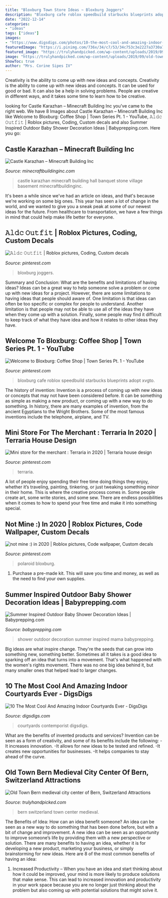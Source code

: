 ```yaml
---
title: "Bloxburg Town Store Ideas ~ Bloxburg Joggers"
description: "Bloxburg cafe roblox speedbuild starbucks blueprints adopt xvgto"
date: "2022-12-14"
categories:
- "ideas"
tags: ["ideas"]
images:
- "https://www.digsdigs.com/photos/10-the-most-cool-and-amazing-indoor-courtyards-ever5.jpg"
featuredImage: "https://i.pinimg.com/736x/34/c7/53/34c753c3e2227a3730a76df43dea92ab.jpg"
featured_image: "https://trulyhandpicked.com/wp-content/uploads/2019/09/old-town-bern-medieval-city-center-of-bern-switzerland-1567699610gkn84.jpg"
image: "https://trulyhandpicked.com/wp-content/uploads/2019/09/old-town-bern-medieval-city-center-of-bern-switzerland-1567699610gkn84.jpg"
ShowToc: true
author: "Mrs. Corine Sipes IV"
---
```



Creativity is the ability to come up with new ideas and concepts.
Creativity is the ability to come up with new ideas and concepts. It can be used for good or bad. It can also be a help in solving problems. People are creative in different ways, and it takes some time to learn how to be creative.

	

		
looking for Castle Karazhan – Minecraft Building Inc you've came to the right web. We have 8 Images about Castle Karazhan – Minecraft Building Inc like Welcome to Bloxburg: Coffee Shop | Town Series Pt. 1 - YouTube, 𝙰𝚕𝚍𝚌 𝙾𝚞𝚝𝚏𝚒𝚝 | Roblox pictures, Coding, Custom decals and also Summer Inspired Outdoor Baby Shower Decoration Ideas | Babyprepping.com. Here you go:
		
    
## Castle Karazhan – Minecraft Building Inc

<img loading=lazy src="http://minecraftbuildinginc.com/wp-content/uploads/2015/03/Castle-Karazhan-minecraft-building-ideas-stone-wall-village-banquet-hall.jpg" onerror="this.onerror=null;this.src='https://tse2.mm.bing.net/th?id=OIP.sHWuvELL6astvzchTpptkAHaEK&amp;pid=15.1';" alt="Castle Karazhan – Minecraft Building Inc">

_Source: minecraftbuildinginc.com_

>castle karazhan minecraft building hall banquet stone village basement minecraftbuildinginc. 

	

It's been a while since we've had an article on ideas, and that's because we're working on some big ones. This year has seen a lot of change in the world, and we wanted to give you a sneak peak at some of our newest ideas for the future. From healthcare to transportation, we have a few things in mind that could help make life better for everyone.

    
## 𝙰𝚕𝚍𝚌 𝙾𝚞𝚝𝚏𝚒𝚝 | Roblox Pictures, Coding, Custom Decals

<img loading=lazy src="https://i.pinimg.com/736x/b7/f4/f7/b7f4f7e4308ef292a5ca37dae180fe37.jpg" onerror="this.onerror=null;this.src='https://tse1.mm.bing.net/th?id=OIP.zUHwFdc70gU5QX4W-kntTQHaJO&amp;pid=15.1';" alt="𝙰𝚕𝚍𝚌 𝙾𝚞𝚝𝚏𝚒𝚝 | Roblox pictures, Coding, Custom decals">

_Source: pinterest.com_

>bloxburg joggers. 

	

Summary and Conclusion: What are the benefits and limitations of having ideas?
Ideas can be a great way to help someone solve a problem or come up with new ideas for a project. However, there are some limitations to having ideas that people should aware of. One limitation is that ideas can often be too specific or complex for people to understand. Another limitation is that people may not be able to use all of the ideas they have when they come up with a solution. Finally, some people may find it difficult to keep track of what they have idea and how it relates to other ideas they have.

    
## Welcome To Bloxburg: Coffee Shop | Town Series Pt. 1 - YouTube

<img loading=lazy src="https://i.pinimg.com/736x/83/2f/c2/832fc2527363cb3e366cfa4e339f8d7c.jpg" onerror="this.onerror=null;this.src='https://tse4.mm.bing.net/th?id=OIP.9-eGYETp9VhUVeK0l-4b4QHaFj&amp;pid=15.1';" alt="Welcome to Bloxburg: Coffee Shop | Town Series Pt. 1 - YouTube">

_Source: pinterest.com_

>bloxburg cafe roblox speedbuild starbucks blueprints adopt xvgto. 

	

The history of invention:
Invention is a process of coming up with new ideas or concepts that may not have been considered before. It can be something as simple as making a new product, or coming up with a new way to do something. In history, there are many examples of invention, from the ancient Egyptians to the Wright Brothers. Some of the most famous inventions include the telephone, airplane, and TV.

    
## Mini Store For The Merchant : Terraria In 2020 | Terraria House Design

<img loading=lazy src="https://i.pinimg.com/736x/28/39/50/283950cb0f681443fe71a5ca42515e88.jpg" onerror="this.onerror=null;this.src='https://tse4.mm.bing.net/th?id=OIP.NQNQkd2YJlee9q54KXh1jgHaGN&amp;pid=15.1';" alt="Mini store for the merchant : Terraria in 2020 | Terraria house design">

_Source: pinterest.com_

>terraria. 

	

A lot of people enjoy spending their free time doing things they enjoy, whether it’s traveling, painting, tinkering, or just tweaking something minor in their home. This is where the creative process comes in. Some people create art, some write stories, and some sew. There are endless possibilities when it comes to how to spend your free time and make it into something special.

    
## Not Mine :) In 2020 | Roblox Pictures, Code Wallpaper, Custom Decals

<img loading=lazy src="https://i.pinimg.com/736x/34/c7/53/34c753c3e2227a3730a76df43dea92ab.jpg" onerror="this.onerror=null;this.src='https://tse4.mm.bing.net/th?id=OIP.Jlvo1FajRAQPU6GLTUscLwHaHU&amp;pid=15.1';" alt="not mine :) in 2020 | Roblox pictures, Code wallpaper, Custom decals">

_Source: pinterest.com_

>polaroid bloxburg. 

	

1. Purchase a pre-made kit. This will save you time and money, as well as the need to find your own supplies.

    
## Summer Inspired Outdoor Baby Shower Decoration Ideas | Babyprepping.com

<img loading=lazy src="http://www.babyprepping.com/wp-content/uploads/2016/08/mama-to-be.jpg" onerror="this.onerror=null;this.src='https://tse2.mm.bing.net/th?id=OIP.zH_0sYsGbFRo45eVykzRagHaKY&amp;pid=15.1';" alt="Summer Inspired Outdoor Baby Shower Decoration Ideas | Babyprepping.com">

_Source: babyprepping.com_

>shower outdoor decoration summer inspired mama babyprepping. 

	

Big ideas are what inspire change. They're the seeds that can grow into something new, something better. Sometimes all it takes is a good idea to sparking off an idea that turns into a movement. That's what happened with the women's rights movement. There was no one big idea behind it, but many smaller ones that helped lead to larger changes.

    
## 10 The Most Cool And Amazing Indoor Courtyards Ever - DigsDigs

<img loading=lazy src="https://www.digsdigs.com/photos/10-the-most-cool-and-amazing-indoor-courtyards-ever5.jpg" onerror="this.onerror=null;this.src='https://tse3.mm.bing.net/th?id=OIP.wyoVBaQL7ApUvk89kGThmQHaLC&amp;pid=15.1';" alt="10 The Most Cool And Amazing Indoor Courtyards Ever - DigsDigs">

_Source: digsdigs.com_

>courtyards contemporist digsdigs. 

	

What are the benefits of invented products and services?
Invention can be seen as a form of creativity, and some of its benefits include the following: 
-It increases innovation. 
-It allows for new ideas to be tested and refined. 
-It creates new opportunities for businesses. 
-It helps companies to stay ahead of the curve.

    
## Old Town Bern Medieval City Center Of Bern, Switzerland Attractions

<img loading=lazy src="https://trulyhandpicked.com/wp-content/uploads/2019/09/old-town-bern-medieval-city-center-of-bern-switzerland-1567699610gkn84.jpg" onerror="this.onerror=null;this.src='https://tse4.mm.bing.net/th?id=OIP.S1krbh32VxCmXOTCNijGUQHaEK&amp;pid=15.1';" alt="Old Town Bern medieval city center of Bern, Switzerland Attractions">

_Source: trulyhandpicked.com_

>bern switzerland town center medieval. 

	

The Benefits of Idea: How can an idea benefit someone?
An idea can be seen as a new way to do something that has been done before, but with a bit of change and improvement. A new idea can be seen as an opportunity to improve someone’s life by providing them with a new perspective or solution. There are many benefits to having an idea, whether it is for developing a new product, marketing your business, or simply brainstorming for new ideas. Here are 8 of the most common benefits of having an idea: 
1. Increased Productivity – When you have an idea and start thinking about how it could be improved, your mind is more likely to produce solutions that make sense. This can lead to increased innovation and productivity in your work space because you are no longer just thinking about the problem but also coming up with potential solutions that might solve it. 

